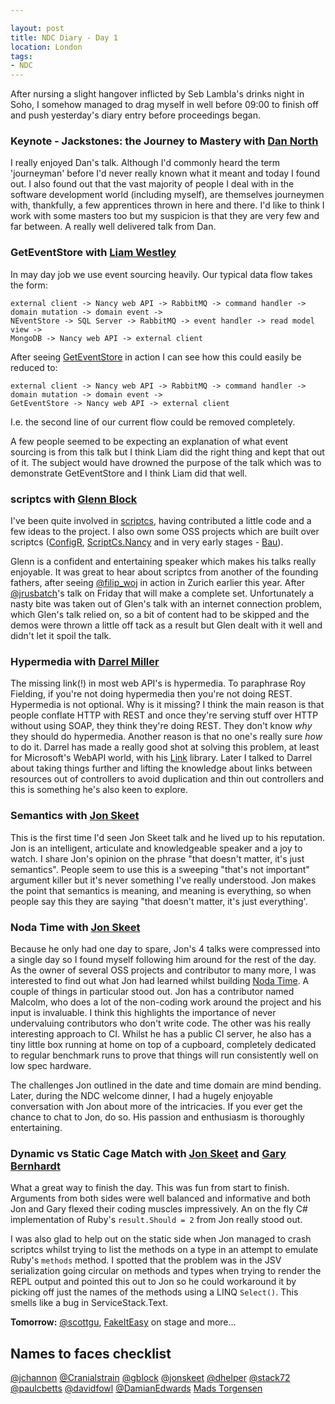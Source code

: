 ```yaml
---

layout: post
title: NDC Diary - Day 1 
location: London
tags:
- NDC
---
```


After nursing a slight hangover inflicted by Seb Lambla's drinks night in Soho, I somehow managed to drag myself in well before 09:00 to finish off and push yesterday's diary entry before proceedings began.

### Keynote - Jackstones: the Journey to Mastery with [Dan North](https://twitter.com/tastapod)

I really enjoyed Dan's talk. Although I'd commonly heard the term 'journeyman' before I'd never really known what it meant and today I found out. I also found out that the vast majority of people I deal with in the software development world (including myself), are themselves journeymen with, thankfully, a few apprentices thrown in here and there. I'd like to think I work with some masters too but my suspicion is that they are very few and far between. A really well delivered talk from Dan.

<!--excerpt-->

### GetEventStore with [Liam Westley](https://twitter.com/westleyl)

In may day job we use event sourcing heavily. Our typical data flow takes the form:

```
external client -> Nancy web API -> RabbitMQ -> command handler -> domain mutation -> domain event ->
NEventStore -> SQL Server -> RabbitMQ -> event handler -> read model view ->
MongoDB -> Nancy web API -> external client
```

After seeing [GetEventStore](http://geteventstore.com/) in action I can see how this could easily be reduced to:

```
external client -> Nancy web API -> RabbitMQ -> command handler -> domain mutation -> domain event ->
GetEventStore -> Nancy web API -> external client
```
I.e. the second line of our current flow could be removed completely.

A few people seemed to be expecting an explanation of what event sourcing is from this talk but I think Liam did the right thing and kept that out of it. The subject would have drowned the purpose of the talk which was to demonstrate GetEventStore and I think Liam did that well.

### scriptcs with [Glenn Block](https://twitter.com/gblock)

I've been quite involved in [scriptcs](http://scriptcs.net/), having contributed a little code and a few ideas to the project. I also own some OSS projects which are built over scriptcs ([ConfigR](https://github.com/config-r/config-r), [ScriptCs.Nancy](https://github.com/adamralph/scriptcs-nancy) and in very early stages - [Bau](https://github.com/bau-build/bau)).

Glenn is a confident and entertaining speaker which makes his talks really enjoyable. It was great to hear about scriptcs from another of the founding fathers, after seeing [@filip_woj](https://twitter.com/filip_woj) in action in Zurich earlier this year. After [@jrusbatch](https://twitter.com/jrusbatch)'s talk on Friday that will make a complete set. Unfortunately a nasty bite was taken out of Glen's talk with an internet connection problem, which Glen's talk relied on, so a bit of content had to be skipped and the demos were thrown a little off tack as a result but Glen dealt with it well and didn't let it spoil the talk.

### Hypermedia with [Darrel Miller](https://twitter.com/darrel_miller)

 The missing link(!) in most web API's is hypermedia. To paraphrase Roy Fielding, if you're not doing hypermedia then you're not doing REST. Hypermedia is not optional. Why is it missing? I think the main reason is that people conflate HTTP with REST and once they're serving stuff over HTTP without using SOAP, they think they're doing REST. They don't know *why* they should do hypermedia. Another reason is that no one's really sure *how* to do it. Darrel has made a really good shot at solving this problem, at least for Microsoft's WebAPI world, with his [Link](https://github.com/tavis-software/Link) library. Later I talked to Darrel about taking things further and lifting the knowledge about links between resources out of controllers to avoid duplication and thin out controllers and this is something he's also keen to explore.

### Semantics with [Jon Skeet](https://twitter.com/jonskeet)

This is the first time I'd seen Jon Skeet talk and he lived up to his reputation. Jon is an intelligent, articulate and knowledgeable speaker and a joy to watch. I share Jon's opinion on the phrase "that doesn't matter, it's just semantics". People seem to use this is a sweeping "that's not important" argument killer but it's never something I've really understood. Jon makes the point that semantics is meaning, and meaning is everything, so when people say this they are saying "that doesn't matter, it's just everything'.

### Noda Time with [Jon Skeet](https://twitter.com/jonskeet)

Because he only had one day to spare, Jon's 4 talks were compressed into a single day so I found myself following him around for the rest of the day. As the owner of several OSS projects and contributor to many more, I was interested to find out what Jon had learned whilst building [Noda Time](http://nodatime.org/). A couple of things in particular stood out. Jon has a contributor named Malcolm, who does a lot of the non-coding work around the project and his input is invaluable. I think this highlights the importance of never undervaluing contributors who don't write code. The other was his really interesting approach to CI. Whilst he has a public CI server, he also has a tiny little box running at home on top of a cupboard, completely dedicated to regular benchmark runs to prove that things will run consistently well on low spec hardware.

The challenges Jon outlined in the date and time domain are mind bending. Later, during the NDC welcome dinner, I had a hugely enjoyable conversation with Jon about more of the intricacies. If you ever get the chance to chat to Jon, do so. His passion and enthusiasm is thoroughly entertaining.    

### Dynamic vs Static Cage Match with [Jon Skeet](https://twitter.com/jonskeet) and [Gary Bernhardt](https://twitter.com/garybernhardt)

What a great way to finish the day. This was fun from start to finish. Arguments from both sides were well balanced and informative and both Jon and Gary flexed their coding muscles impressively. An on the fly C# implementation of Ruby's `result.Should = 2` from Jon really stood out.

I was also glad to help out on the static side when Jon managed to crash scriptcs whilst trying to list the methods on a type in an attempt to emulate Ruby's `methods` method. I spotted that the problem was in the JSV serialization going circular on methods and types when trying to render the REPL output and pointed this out to Jon so he could workaround it by picking off just the names of the methods using a LINQ `Select()`. This smells like a bug in ServiceStack.Text.  



**Tomorrow:** [@scottgu](https://twitter.com/scottgu), [FakeItEasy](http://fakeiteasy.github.io/) on stage and more...

## Names to faces checklist
[@jchannon](https://twitter.com/jchannon) [@Cranialstrain](https://twitter.com/Cranialstrain) [@gblock](https://twitter.com/gblock) [@jonskeet](https://twitter.com/jonskeet) [@dhelper](https://twitter.com/dhelper) [@stack72](https://twitter.com/stack72) [@paulcbetts](https://twitter.com/paulcbetts) [@davidfowl](https://twitter.com/davidfowl) [@DamianEdwards](https://twitter.com/DamianEdwards) [Mads Torgensen](https://www.google.co.uk/search?q=mads+torgensen)